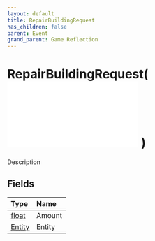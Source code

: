 ```yaml
---
layout: default
title: RepairBuildingRequest
has_children: false
parent: Event
grand_parent: Game Reflection
---
```

# RepairBuildingRequest( ![ EntityEventBase ](/game-reflection/events/entity_event_base.md) )
Description 

## Fields
| Type | Name |
|:-------------|:--------------|
| [float](/game-reflection/components/float.md) | Amount |
| [Entity](/game-reflection/classes/entity.md) | Entity |
